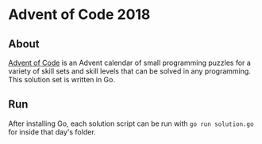 # Advent of Code 2018

## About
[Advent of Code](https://adventofcode.com/2018/) is an Advent calendar of small programming puzzles for a variety of skill sets and skill levels that can be solved in any programming. This solution set is written in Go.

## Run
After installing Go, each solution script can be run with ``go run solution.go`` for inside that day's folder.
